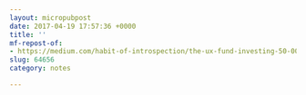 ```yaml
---
layout: micropubpost
date: 2017-04-19 17:57:36 +0000
title: ''
mf-repost-of:
- https://medium.com/habit-of-introspection/the-ux-fund-investing-50-000-in-10-companies-10-years-later-6fc65bd35e7a
slug: 64656
category: notes

---
```

